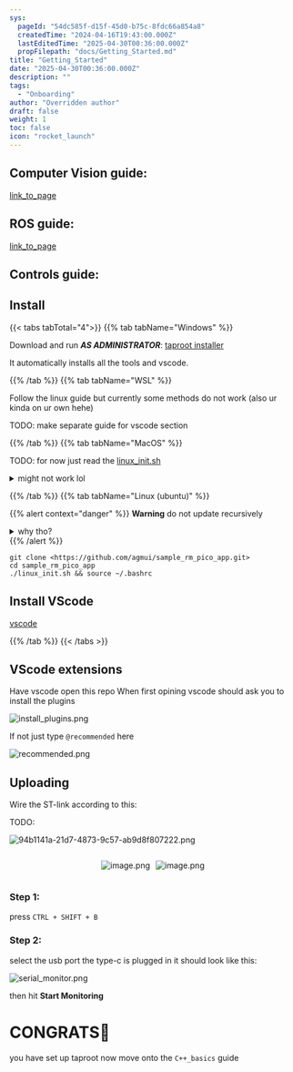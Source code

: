 ```yaml
---
sys:
  pageId: "54dc585f-d15f-45d0-b75c-8fdc66a854a8"
  createdTime: "2024-04-16T19:43:00.000Z"
  lastEditedTime: "2025-04-30T00:36:00.000Z"
  propFilepath: "docs/Getting_Started.md"
title: "Getting_Started"
date: "2025-04-30T00:36:00.000Z"
description: ""
tags:
  - "Onboarding"
author: "Overridden author"
draft: false
weight: 1
toc: false
icon: "rocket_launch"
---
```


## Computer Vision guide:

[link_to_page](86d45bc0-388b-4d26-8848-44f255f73d0e)

## ROS guide:

[link_to_page](3c76c1de-ec8f-46d6-8b0a-294005edc2d5)

## Controls guide:

## Install

{{< tabs tabTotal="4">}}
{{% tab tabName="Windows" %}}

Download and run _**AS ADMINISTRATOR**_: [taproot installer](https://github.com/Thornbots/TeachingFreshies/releases/tag/1.0)

It automatically installs all the tools and vscode.

{{% /tab %}}
{{% tab tabName="WSL" %}}

Follow the linux guide but currently some methods do not work (also ur kinda on ur own hehe)

TODO: make separate guide for vscode section

{{% /tab %}}
{{% tab tabName="MacOS" %}}

TODO: for now just read the [linux_init.sh](https://github.com/agmui/sample_rm_pico_app/blob/main/linux_init.sh)

<details>
<summary>might not work lol</summary>

`brew install libusb pkg-config`

Next install: [vscode](https://code.visualstudio.com/Download)

</details>

{{% /tab %}}
{{% tab tabName="Linux (ubuntu)" %}}

{{% alert context="danger" %}}
**Warning** do not update recursively
<details>
<summary>why tho?</summary>
There are some submodules that may go on for a while (like tinyusb) and I highly
recommend you don't need to get them.
If you want to see what submodules I update just look in `linux_init.sh`
</details>
{{% /alert %}}

```shell
git clone <https://github.com/agmui/sample_rm_pico_app.git>
cd sample_rm_pico_app
./linux_init.sh && source ~/.bashrc
```

## Install VScode

[vscode](https://code.visualstudio.com/Download)

{{% /tab %}}
{{< /tabs >}}

## VScode extensions

Have vscode open this repo
When first opining vscode should ask you to install the plugins

![install_plugins.png](https://prod-files-secure.s3.us-west-2.amazonaws.com/d518164a-d88e-44d1-a4ee-3adb3bd8bce0/89bd30f0-1825-4e77-867b-0a41ce370880/install_plugins.png?X-Amz-Algorithm=AWS4-HMAC-SHA256&X-Amz-Content-Sha256=UNSIGNED-PAYLOAD&X-Amz-Credential=ASIAZI2LB4667OAMD4SE%2F20250504%2Fus-west-2%2Fs3%2Faws4_request&X-Amz-Date=20250504T110239Z&X-Amz-Expires=3600&X-Amz-Security-Token=IQoJb3JpZ2luX2VjEGsaCXVzLXdlc3QtMiJGMEQCIEh4dUMzuT5NAvFpCo9nrd9kmRzicfa%2FXwSLFXIrcLzeAiAEvHoH8y0ki4pHL%2B8dmcKkzR5ewkS65mO0I0ABTp9JNCr%2FAwgUEAAaDDYzNzQyMzE4MzgwNSIMWsI4nv%2BrxiLa%2BCN7KtwD3qc89ez9y%2BOnZk1xf000Q1vwya%2F%2Fip%2BaIPE3JMtxfTtsADLZYQ%2FSUPlnWfMVodm2dP2DE5EBxT10Web7zCc70EWr0rvjcZoU6BQdPGpy5fAW%2FQq0vIIbO40LcpB%2BqXkowXMhMnSW9jxdUwnVzscx17Qygee%2BFmTvIMJqBxbBUiJudj8DU%2BwUf8y7YwNhtImOkesVXPdmniT3oMsp3jBlUL7mgVtmMTkZlm5Jvynqwy4EgD9RzIB%2F7p9NO3yrPtzQcC%2BqnUz6zdPTrTcBerGqTloGeZ4FcdmiSb5ZU9VhLB%2FqQgBo1y59hH6nfZN1xHM4ejdxEB19ho9lL%2FjbkXYuIiB49d1ImYIy%2FDqlIk1swxh0WvrsXyNWpIGoUk85gVg289nXaApQlQjSHhx1%2FZIPC%2FKx7m1RE4sNYCoJo3JLHga4SvQ5pL7Q%2BxLb1I73NoLMOa78hUnfy3WsiME32bpO0hrPF6hf6H8Mnhx%2Fc5dvI%2F06eMMMqFZD%2By7ZCoc8js3JXOJMGq8wAvX%2FrOR0QHWNKpauiq3OugjErt3vysJoGi0VrmDzqVs1HpRnnTQb5NUv%2Bs8803yEHlw%2B5ut6RouCzBkZXSuPxn8%2FooGlG6uglxOE59dnGt6NOlAe12IwzY7dwAY6pgGPAH94UWMxBq3iZ1q7HL9aCpbPIz0aSlBQqsVjWG5RN1Qara8Njt46d4%2F1hwKnwhRuVHi5MgvQMn7tXK50ai%2BxYpME%2F822YbQMIXMDbrKQ1lY3Np0XdL3nATTBSg0d6TZC8lW%2BdWFpLKR%2Fc%2BU0zdSVkhiZeV4%2Bx7ZnwwI4dqw%2FShTzM%2FjwwOL6ptLsXNNOoYXd44MD0QoAt19zlY7gu2wS2jhMnn8i&X-Amz-Signature=b75becb08322b94c0e5f5323da1f7d45dce8a9e7e66332f27cd3af0aece70a07&X-Amz-SignedHeaders=host&x-id=GetObject)

If not just type `@recommended` here  

![recommended.png](https://prod-files-secure.s3.us-west-2.amazonaws.com/d518164a-d88e-44d1-a4ee-3adb3bd8bce0/61e661e9-5d85-4dfc-be0d-8d2097a5e793/recommended.png?X-Amz-Algorithm=AWS4-HMAC-SHA256&X-Amz-Content-Sha256=UNSIGNED-PAYLOAD&X-Amz-Credential=ASIAZI2LB4667OAMD4SE%2F20250504%2Fus-west-2%2Fs3%2Faws4_request&X-Amz-Date=20250504T110239Z&X-Amz-Expires=3600&X-Amz-Security-Token=IQoJb3JpZ2luX2VjEGsaCXVzLXdlc3QtMiJGMEQCIEh4dUMzuT5NAvFpCo9nrd9kmRzicfa%2FXwSLFXIrcLzeAiAEvHoH8y0ki4pHL%2B8dmcKkzR5ewkS65mO0I0ABTp9JNCr%2FAwgUEAAaDDYzNzQyMzE4MzgwNSIMWsI4nv%2BrxiLa%2BCN7KtwD3qc89ez9y%2BOnZk1xf000Q1vwya%2F%2Fip%2BaIPE3JMtxfTtsADLZYQ%2FSUPlnWfMVodm2dP2DE5EBxT10Web7zCc70EWr0rvjcZoU6BQdPGpy5fAW%2FQq0vIIbO40LcpB%2BqXkowXMhMnSW9jxdUwnVzscx17Qygee%2BFmTvIMJqBxbBUiJudj8DU%2BwUf8y7YwNhtImOkesVXPdmniT3oMsp3jBlUL7mgVtmMTkZlm5Jvynqwy4EgD9RzIB%2F7p9NO3yrPtzQcC%2BqnUz6zdPTrTcBerGqTloGeZ4FcdmiSb5ZU9VhLB%2FqQgBo1y59hH6nfZN1xHM4ejdxEB19ho9lL%2FjbkXYuIiB49d1ImYIy%2FDqlIk1swxh0WvrsXyNWpIGoUk85gVg289nXaApQlQjSHhx1%2FZIPC%2FKx7m1RE4sNYCoJo3JLHga4SvQ5pL7Q%2BxLb1I73NoLMOa78hUnfy3WsiME32bpO0hrPF6hf6H8Mnhx%2Fc5dvI%2F06eMMMqFZD%2By7ZCoc8js3JXOJMGq8wAvX%2FrOR0QHWNKpauiq3OugjErt3vysJoGi0VrmDzqVs1HpRnnTQb5NUv%2Bs8803yEHlw%2B5ut6RouCzBkZXSuPxn8%2FooGlG6uglxOE59dnGt6NOlAe12IwzY7dwAY6pgGPAH94UWMxBq3iZ1q7HL9aCpbPIz0aSlBQqsVjWG5RN1Qara8Njt46d4%2F1hwKnwhRuVHi5MgvQMn7tXK50ai%2BxYpME%2F822YbQMIXMDbrKQ1lY3Np0XdL3nATTBSg0d6TZC8lW%2BdWFpLKR%2Fc%2BU0zdSVkhiZeV4%2Bx7ZnwwI4dqw%2FShTzM%2FjwwOL6ptLsXNNOoYXd44MD0QoAt19zlY7gu2wS2jhMnn8i&X-Amz-Signature=86b01388bf9b3d60f496617025c916271f54d9e8a03d1ecc4585f5185a244d85&X-Amz-SignedHeaders=host&x-id=GetObject)

## Uploading

Wire the ST-link according to this:

TODO:

![94b1141a-21d7-4873-9c57-ab9d8f807222.png](https://prod-files-secure.s3.us-west-2.amazonaws.com/d518164a-d88e-44d1-a4ee-3adb3bd8bce0/e5fad17d-ab82-4300-9f4c-505ab4b1202c/94b1141a-21d7-4873-9c57-ab9d8f807222.png?X-Amz-Algorithm=AWS4-HMAC-SHA256&X-Amz-Content-Sha256=UNSIGNED-PAYLOAD&X-Amz-Credential=ASIAZI2LB4667OAMD4SE%2F20250504%2Fus-west-2%2Fs3%2Faws4_request&X-Amz-Date=20250504T110239Z&X-Amz-Expires=3600&X-Amz-Security-Token=IQoJb3JpZ2luX2VjEGsaCXVzLXdlc3QtMiJGMEQCIEh4dUMzuT5NAvFpCo9nrd9kmRzicfa%2FXwSLFXIrcLzeAiAEvHoH8y0ki4pHL%2B8dmcKkzR5ewkS65mO0I0ABTp9JNCr%2FAwgUEAAaDDYzNzQyMzE4MzgwNSIMWsI4nv%2BrxiLa%2BCN7KtwD3qc89ez9y%2BOnZk1xf000Q1vwya%2F%2Fip%2BaIPE3JMtxfTtsADLZYQ%2FSUPlnWfMVodm2dP2DE5EBxT10Web7zCc70EWr0rvjcZoU6BQdPGpy5fAW%2FQq0vIIbO40LcpB%2BqXkowXMhMnSW9jxdUwnVzscx17Qygee%2BFmTvIMJqBxbBUiJudj8DU%2BwUf8y7YwNhtImOkesVXPdmniT3oMsp3jBlUL7mgVtmMTkZlm5Jvynqwy4EgD9RzIB%2F7p9NO3yrPtzQcC%2BqnUz6zdPTrTcBerGqTloGeZ4FcdmiSb5ZU9VhLB%2FqQgBo1y59hH6nfZN1xHM4ejdxEB19ho9lL%2FjbkXYuIiB49d1ImYIy%2FDqlIk1swxh0WvrsXyNWpIGoUk85gVg289nXaApQlQjSHhx1%2FZIPC%2FKx7m1RE4sNYCoJo3JLHga4SvQ5pL7Q%2BxLb1I73NoLMOa78hUnfy3WsiME32bpO0hrPF6hf6H8Mnhx%2Fc5dvI%2F06eMMMqFZD%2By7ZCoc8js3JXOJMGq8wAvX%2FrOR0QHWNKpauiq3OugjErt3vysJoGi0VrmDzqVs1HpRnnTQb5NUv%2Bs8803yEHlw%2B5ut6RouCzBkZXSuPxn8%2FooGlG6uglxOE59dnGt6NOlAe12IwzY7dwAY6pgGPAH94UWMxBq3iZ1q7HL9aCpbPIz0aSlBQqsVjWG5RN1Qara8Njt46d4%2F1hwKnwhRuVHi5MgvQMn7tXK50ai%2BxYpME%2F822YbQMIXMDbrKQ1lY3Np0XdL3nATTBSg0d6TZC8lW%2BdWFpLKR%2Fc%2BU0zdSVkhiZeV4%2Bx7ZnwwI4dqw%2FShTzM%2FjwwOL6ptLsXNNOoYXd44MD0QoAt19zlY7gu2wS2jhMnn8i&X-Amz-Signature=3e5b1a8737f31fc8018df90f6e715640873eb38e38767f58d410c62c2d2143a0&X-Amz-SignedHeaders=host&x-id=GetObject)

<div style="display: flex;flex-direction: row; column-gap:10px; max-width: 630px;justify-content: center;">
<div>

![image.png](https://prod-files-secure.s3.us-west-2.amazonaws.com/d518164a-d88e-44d1-a4ee-3adb3bd8bce0/210ecb78-1116-4d7b-b9b7-2292f66fa2c2/image.png?X-Amz-Algorithm=AWS4-HMAC-SHA256&X-Amz-Content-Sha256=UNSIGNED-PAYLOAD&X-Amz-Credential=ASIAZI2LB466XNYFR7CL%2F20250504%2Fus-west-2%2Fs3%2Faws4_request&X-Amz-Date=20250504T110240Z&X-Amz-Expires=3600&X-Amz-Security-Token=IQoJb3JpZ2luX2VjEGsaCXVzLXdlc3QtMiJIMEYCIQCDPbYzGcxuA7%2BFw5RwkovjON7AxEBkI9BuSUoYFRVJngIhAOVDct%2BlDcz17JQng9xG4AO9hYBpgueNnTBXSr3yiDHKKv8DCBQQABoMNjM3NDIzMTgzODA1IgwEklgoj%2B%2Fs0X8%2BblUq3AP02e0N9GErqxpd9WN97QO4Y8LY9uH2qL742JzpT05SwZh4ZK7Wu0TgWJYdTKSnade3zBUZGQ3pmV1z17sk0GvYUvjzC9KEvsWE7Lm3TEQulwLkglxOPIFmpzBn2R4vYv9%2BilDP7SRK2JX%2FsM7zqLRpgAhoJYh8TW6JS7CpUzyQVF1SE%2FbEwbGgKCejwOpna2hH7mdkwMyQKdL7eJgIwbllN6m8AWluIY8AmVuxYCU0OHyHoem6sZaT%2FfDTrq9Sz%2BjjnLuLrxXvS04vP6yPE3khJDZd8JRn5qD3%2F4lpWIW14QwI252EmLzlQt4bfFbUYjqRnxFHtc6uespCi29z3jqBnoKMP6%2Bl0RK6pmskKtxjCro1%2FVihzLIFsnHuZaOWJtkq9VPrTz%2Fz1EVMvNJCgaM3fC94uSPL4IsJMN3L6O4auku6I9%2FVwO7oqFbleB%2B%2FAJ91jvYIwfnZ7HYYLD8Y2aRWW7LdukulS4Qa%2F5AKJhl0i%2FZza4NYxd6Plut492Q0DQb2OuKxU7rf1nx8zOt%2BSNDF%2F8RBlt8XmgU2c%2BSaZ1HJTIGUVKvmVCxNrT0eFKrLfwDFrVzawI0LHch6cPQL%2BDRA1xkrDj06moNh2ALAGKdePCrcEeoxEeA39OoYCjCki93ABjqkATKyvMIcaGJoDosGYmjJns7JLv%2BOWreZk2kcnfaKKjbjMnl59aUtBasiK6sl9dFeaCfJ1v0rlYaDdMvZbp1aVnfGXQ8OdxlH0jhwTllwFp1e%2F2GyOZDzCfUqeH0amg4Um3cMcWd4UnTCFMa8eIuSzlRS8L%2BQkoGufcu71sonpWf7TxklK45%2FsGtykP1Px2AyqtsFCbwTUGqaaoC3k1cypuhN1ZoH&X-Amz-Signature=10f8e6595c0cfef15127951d8814cf8bebc1b0ee03087c7b5ee0a1ac3c68ca6d&X-Amz-SignedHeaders=host&x-id=GetObject)

</div>
<div>

![image.png](https://prod-files-secure.s3.us-west-2.amazonaws.com/d518164a-d88e-44d1-a4ee-3adb3bd8bce0/33a0fd0f-8ca6-4a86-8e09-26e95ded1fff/image.png?X-Amz-Algorithm=AWS4-HMAC-SHA256&X-Amz-Content-Sha256=UNSIGNED-PAYLOAD&X-Amz-Credential=ASIAZI2LB46652KWA4KJ%2F20250504%2Fus-west-2%2Fs3%2Faws4_request&X-Amz-Date=20250504T110243Z&X-Amz-Expires=3600&X-Amz-Security-Token=IQoJb3JpZ2luX2VjEGsaCXVzLXdlc3QtMiJHMEUCIG95P%2B4bnsBn7ys1F%2Fs8pc9WcO8qQfdgEPiDNIL4v%2BJTAiEAzrF7xm6d57mpihrUQkSzAeCDi6JnaXMK2ioDT%2Bqvnv8q%2FwMIFBAAGgw2Mzc0MjMxODM4MDUiDF84ZWra0e86qnZXnSrcAx%2B82FQIeoLOlvggrJEQPCtTc2CwNkIz0TXIYHHuhq02xQeJSXKK6M8rtP7T%2BcrGCBt3V1Y7LqMKjZQfGFEB%2FnQ6PlVBGzyybVUvblcPz5R7Zf0SQvsCwkCTOKnW9ZWyMggVr1SHHefFvgGVcRyMhfav%2Bu8QTlJNRzOCetWmf3Qkzgs0jtHM2QFMcjyiw6m5bIQl%2B8qR9V7WuPFHboBF0noZGIV5sT2T1aBVaMHkjFTUUtuVyLn3Ph1dIItdHEoEntkU6kCj%2BAFZlwxOf2Tv3s%2BhrXSJaVwqXJzgPkHNACBBgMYU3X9lYSdt9VR9pwNmnK1eEN52T1Q%2FwpxeUDScqhMZygrQithsUvLLH50F8pFa0zJVM49UBDva4cjc41MjQ4jtTiqdyLX05MBHuVgiEUMZ58as%2Bfq40M6Yp3jFeEVl%2BIP9rSEoZOZIHU11le8XuhG5oT3zDoxCrhNXtFxTLliw%2F1vaedK9bK0jMg0w%2Fb6bJPQv3CZDRzTtJJTCbwr1EN8BtmaiZl9GoheO9K4k86eVkjNc%2FiTLz2cppJTYJt%2BbYKXcc6xArGwFM7evdtfLTd8WhU%2F5H3ukZdA1U2Ec0%2BhyVLDzNtquY6h%2B2TQl%2FmORF0vMD4Vu7jI%2BTn%2BFMPuG3cAGOqUBDI8KEjhLpKgdos%2BMksuyDAd9%2FOTW7uQGNTpmexaDK9dfLx3VjKFx1DAUVPYoDEzymbLCp8ou1LB0Tt4sjhupYPpwH4SYAnhebEGubm2UlFKWHb3RyayltgkmhTjL%2F0IBYISXhqDwqB9E5PFhEKe3wgOflNQlQVlzb8Lj4k9eYB3lN%2FzL6%2BUG7Mslb1kIkYUhgbxSDu1PFqwfpoMoOlKNY63ZTlDD&X-Amz-Signature=05eb35668341329e5cc8084b02c1d74a18cb283ce4885cdd066fc949ff01d968&X-Amz-SignedHeaders=host&x-id=GetObject)

</div>
</div>

### Step 1:

press `CTRL + SHIFT + B`

### Step 2:

select the usb port the type-c is plugged in it should look like this:

![serial_monitor.png](https://prod-files-secure.s3.us-west-2.amazonaws.com/d518164a-d88e-44d1-a4ee-3adb3bd8bce0/f03f4774-05d4-4393-b6a0-d5efb6d315ab/serial_monitor.png?X-Amz-Algorithm=AWS4-HMAC-SHA256&X-Amz-Content-Sha256=UNSIGNED-PAYLOAD&X-Amz-Credential=ASIAZI2LB4667OAMD4SE%2F20250504%2Fus-west-2%2Fs3%2Faws4_request&X-Amz-Date=20250504T110239Z&X-Amz-Expires=3600&X-Amz-Security-Token=IQoJb3JpZ2luX2VjEGsaCXVzLXdlc3QtMiJGMEQCIEh4dUMzuT5NAvFpCo9nrd9kmRzicfa%2FXwSLFXIrcLzeAiAEvHoH8y0ki4pHL%2B8dmcKkzR5ewkS65mO0I0ABTp9JNCr%2FAwgUEAAaDDYzNzQyMzE4MzgwNSIMWsI4nv%2BrxiLa%2BCN7KtwD3qc89ez9y%2BOnZk1xf000Q1vwya%2F%2Fip%2BaIPE3JMtxfTtsADLZYQ%2FSUPlnWfMVodm2dP2DE5EBxT10Web7zCc70EWr0rvjcZoU6BQdPGpy5fAW%2FQq0vIIbO40LcpB%2BqXkowXMhMnSW9jxdUwnVzscx17Qygee%2BFmTvIMJqBxbBUiJudj8DU%2BwUf8y7YwNhtImOkesVXPdmniT3oMsp3jBlUL7mgVtmMTkZlm5Jvynqwy4EgD9RzIB%2F7p9NO3yrPtzQcC%2BqnUz6zdPTrTcBerGqTloGeZ4FcdmiSb5ZU9VhLB%2FqQgBo1y59hH6nfZN1xHM4ejdxEB19ho9lL%2FjbkXYuIiB49d1ImYIy%2FDqlIk1swxh0WvrsXyNWpIGoUk85gVg289nXaApQlQjSHhx1%2FZIPC%2FKx7m1RE4sNYCoJo3JLHga4SvQ5pL7Q%2BxLb1I73NoLMOa78hUnfy3WsiME32bpO0hrPF6hf6H8Mnhx%2Fc5dvI%2F06eMMMqFZD%2By7ZCoc8js3JXOJMGq8wAvX%2FrOR0QHWNKpauiq3OugjErt3vysJoGi0VrmDzqVs1HpRnnTQb5NUv%2Bs8803yEHlw%2B5ut6RouCzBkZXSuPxn8%2FooGlG6uglxOE59dnGt6NOlAe12IwzY7dwAY6pgGPAH94UWMxBq3iZ1q7HL9aCpbPIz0aSlBQqsVjWG5RN1Qara8Njt46d4%2F1hwKnwhRuVHi5MgvQMn7tXK50ai%2BxYpME%2F822YbQMIXMDbrKQ1lY3Np0XdL3nATTBSg0d6TZC8lW%2BdWFpLKR%2Fc%2BU0zdSVkhiZeV4%2Bx7ZnwwI4dqw%2FShTzM%2FjwwOL6ptLsXNNOoYXd44MD0QoAt19zlY7gu2wS2jhMnn8i&X-Amz-Signature=b42b2e2d221bf162631fc0fbad790d3fd9d80bb5a84532b9c215c8a210edc310&X-Amz-SignedHeaders=host&x-id=GetObject)

then hit **Start Monitoring**

# CONGRATS🎉

you have set up taproot now move onto the `C++_basics` guide
